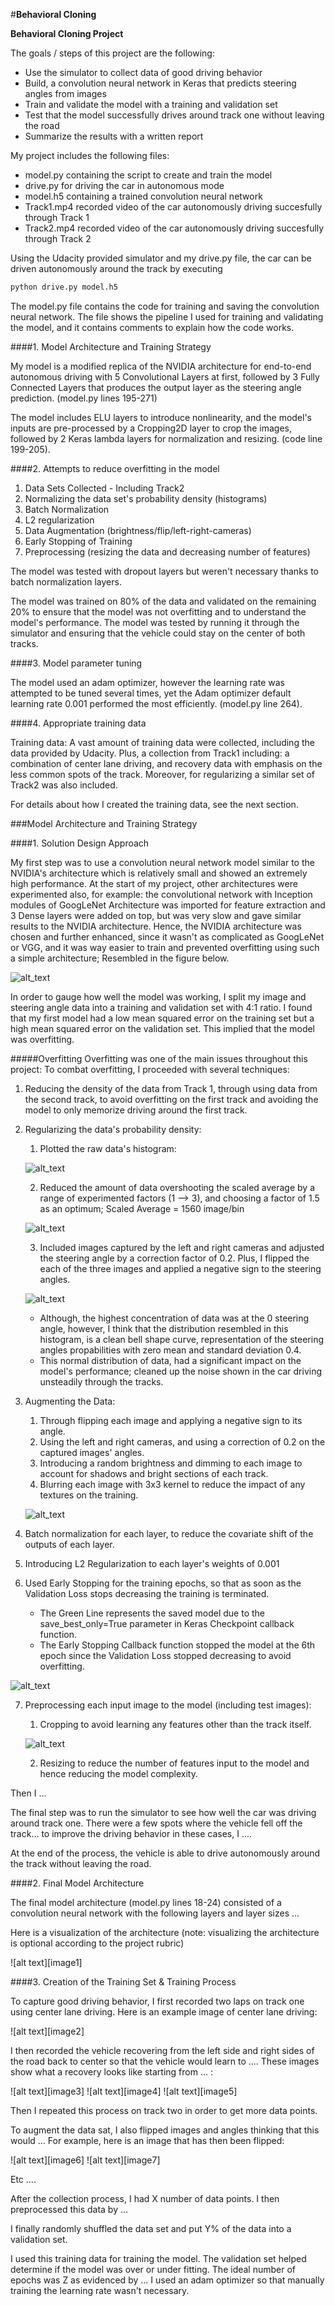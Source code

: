 #**Behavioral Cloning** 

**Behavioral Cloning Project**

The goals / steps of this project are the following:
* Use the simulator to collect data of good driving behavior
* Build, a convolution neural network in Keras that predicts steering angles from images
* Train and validate the model with a training and validation set
* Test that the model successfully drives around track one without leaving the road
* Summarize the results with a written report


[//]: # (Image References)

[NVIDIA_arch]: ./writeup_images/NVIDIA_ConvNet.png "NVIDIA Model Visualization"
[model_graph]: ./writeup_images/model_final.png "Model Architecture"
[model_loss]: ./writeup_images/model_loss.png "Model Losses"
[blur_img]: ./writeup_images/img.png "Blurred Image"
[import_data]: ./writeup_images/import_data_dist.png "Imported Data Histogram"
[filter_data]: ./writeup_images/filter_data_dist.png "Filtered Data Histogram"
[final_data]: ./writeup_images/normalized_data_dist.png "Augmented Filtered Data Histogram"
[center_track1]: ./writeup_images/center_track1.jpg "Center Track 1"
[center_track2]: ./writeup_images/center_track2.jpg "Center Track 2"
[recovery1]: ./writeup_images/recovery1.jpg "Recovery 1"
[recovery2]: ./writeup_images/recovery2.jpg "Recovery 2"
[recovery3]: ./writeup_images/recovery3.jpg "Recovery 3"
[recovery4]: ./writeup_images/recovery4.jpg "Recovery 4"
[recovery5]: ./writeup_images/recovery5.jpg "Recovery 5"
[recovery6]: ./writeup_images/recovery6.jpg "Recovery 6"
[img_crop]: ./writeup_images/img_crop.png "Cropped"

My project includes the following files:
* model.py containing the script to create and train the model
* drive.py for driving the car in autonomous mode
* model.h5 containing a trained convolution neural network
* Track1.mp4 recorded video of the car autonomously driving succesfully through Track 1
* Track2.mp4 recorded video of the car autonomously driving succesfully through Track 2


Using the Udacity provided simulator and my drive.py file, the car can be driven autonomously around the track by executing 
```sh
python drive.py model.h5
```

The model.py file contains the code for training and saving the convolution neural network. The file shows the pipeline I used for training and validating the model, and it contains comments to explain how the code works.

####1. Model Architecture and Training Strategy

My model is a modified replica of the NVIDIA architecture for end-to-end autonomous driving with 5 Convolutional Layers at first, followed by 3 Fully Connected Layers that produces the output layer as the steering angle prediction. (model.py lines 195-271)

The model includes ELU layers to introduce nonlinearity, and the model's inputs are pre-processed by a Cropping2D layer to crop the images, followed by 2 Keras lambda layers for normalization and resizing. (code line 199-205). 

####2. Attempts to reduce overfitting in the model

1) Data Sets Collected - Including Track2
2) Normalizing the data set's probability density (histograms)
3) Batch Normalization
4) L2 regularization
5) Data Augmentation (brightness/flip/left-right-cameras)
6) Early Stopping of Training
7) Preprocessing (resizing the data and decreasing number of features)

The model was tested with dropout layers but weren't necessary thanks to batch normalization layers.

The model was trained on 80% of the data and validated on the remaining 20% to ensure that the model was not overfitting and to understand the model's performance. The model was tested by running it through the simulator and ensuring that the vehicle could stay on the center of both tracks.

####3. Model parameter tuning

The model used an adam optimizer, however the learning rate was attempted to be tuned several times, yet the Adam optimizer default learning rate 0.001 performed the most efficiently. (model.py line 264).

####4. Appropriate training data

Training data:
    A vast amount of training data were collected, including the data provided by Udacity. Plus, a collection from Track1 including: a combination of center lane driving, and recovery data with emphasis on the less common spots of the track. Moreover, for regularizing a similar set of Track2 was also included.

For details about how I created the training data, see the next section. 

###Model Architecture and Training Strategy

####1. Solution Design Approach

My first step was to use a convolution neural network model similar to the NVIDIA's architecture which is relatively small and showed an extremely high performance. At the start of my project, other architectures were experimented also, for example: the convolutional network with Inception modules of GoogLeNet Architecture was imported for feature extraction and 3 Dense layers were added on top, but was very slow and gave similar results to the NVIDIA architecture. Hence, the NVIDIA architecture was chosen and further enhanced, since it wasn't as complicated as GoogLeNet or VGG, and it was way easier to train and prevented overfitting using such a simple architecture; Resembled in the figure below.

![alt_text][NVIDIA_arch]

In order to gauge how well the model was working, I split my image and steering angle data into a training and validation set with 4:1 ratio. I found that my first model had a low mean squared error on the training set but a high mean squared error on the validation set. This implied that the model was overfitting. 

#####Overfitting
Overfitting was one of the main issues throughout this project:
    To combat overfitting, I proceeded with several techniques:
    
1. Reducing the density of the data from Track 1, through using data from the second track, to avoid overfitting on the first track and avoiding the model to only memorize driving around the first track.

2. Regularizing the data's probability density:
    1. Plotted the raw data's histogram:
    
    ![alt_text][import_data]
    
    2. Reduced the amount of data overshooting the scaled average by a range of experimented factors (1 --> 3), and choosing a factor of 1.5 as an optimum; Scaled Average = 1560 image/bin
    
    ![alt_text][filter_data]
    
    3. Included images captured by the left and right cameras and adjusted the steering angle by a correction factor of 0.2. Plus, I flipped the each of the three images and applied a negative sign to the steering angles.
    
    ![alt_text][final_data]
    
    * Although, the highest concentration of data was at the 0 steering angle, however, I think that the distribution resembled in this histogram, is a clean bell shape curve, representation of the steering angles propabilities with zero mean and standard deviation 0.4.
    * This normal distribution of data, had a significant impact on the model's performance; cleaned up the noise shown in the car driving unsteadily through the tracks.
    
3. Augmenting the Data: 
    1. Through flipping each image and applying a negative sign to its angle.
    2. Using the left and right cameras, and using a correction of 0.2 on the captured images' angles.
    3. Introducing a random brightness and dimming to each image to account for shadows and bright sections of each track.
    4. Blurring each image with 3x3 kernel to reduce the impact of any textures on the training.
    
    ![alt_text][blur_img]

4. Batch normalization for each layer, to reduce the covariate shift of the outputs of each layer.

5. Introducing L2 Regularization to each layer's weights of 0.001

6. Used Early Stopping for the training epochs, so that as soon as the Validation Loss stops decreasing the training is terminated.
    * The Green Line represents the saved model due to the save_best_only=True parameter in Keras Checkpoint callback function.
    * The Early Stopping Callback function stopped the model at the 6th epoch since the Validation Loss stopped decreasing to avoid overfitting.

![alt_text][model_loss]

7. Preprocessing each input image to the model (including test images):
    1. Cropping to avoid learning any features other than the track itself.
    
    ![alt_text][img_crop]
    
    2. Resizing to reduce the number of features input to the model and hence reducing the model complexity.
        
            

Then I ... 

The final step was to run the simulator to see how well the car was driving around track one. There were a few spots where the vehicle fell off the track... to improve the driving behavior in these cases, I ....

At the end of the process, the vehicle is able to drive autonomously around the track without leaving the road.

####2. Final Model Architecture

The final model architecture (model.py lines 18-24) consisted of a convolution neural network with the following layers and layer sizes ...

Here is a visualization of the architecture (note: visualizing the architecture is optional according to the project rubric)

![alt text][image1]

####3. Creation of the Training Set & Training Process

To capture good driving behavior, I first recorded two laps on track one using center lane driving. Here is an example image of center lane driving:

![alt text][image2]

I then recorded the vehicle recovering from the left side and right sides of the road back to center so that the vehicle would learn to .... These images show what a recovery looks like starting from ... :

![alt text][image3]
![alt text][image4]
![alt text][image5]

Then I repeated this process on track two in order to get more data points.

To augment the data sat, I also flipped images and angles thinking that this would ... For example, here is an image that has then been flipped:

![alt text][image6]
![alt text][image7]

Etc ....

After the collection process, I had X number of data points. I then preprocessed this data by ...


I finally randomly shuffled the data set and put Y% of the data into a validation set. 

I used this training data for training the model. The validation set helped determine if the model was over or under fitting. The ideal number of epochs was Z as evidenced by ... I used an adam optimizer so that manually training the learning rate wasn't necessary.
